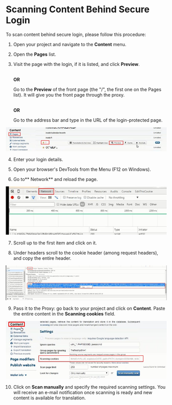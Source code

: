 # Scanning Content Behind Secure Login

To scan content behind secure login, please follow this procedure:

1. Open your project and navigate to the **Content** menu.<br>

2. Open the **Pages** list.

3. Visit the page with the login, if it is listed, and click **Preview**.
   
   <br>**OR**</br>
   
   Go to the **Preview** of the front page (the "/", the first one on the Pages list). It will give you the front page through the proxy.
   
   <br>**OR**</br>
   
   Go to the address bar and type in the URL of the login-protected page.

![Login page through the proxy](/img/misc/preview_login.jpg)

4. Enter your login details.

5. Open your browser's DevTools from the Menu (F12 on Windows).

6. Go to** Network** and reload the page.

![Getting the cookie](/img/misc/network_dev.jpg)

7. Scroll up to the first item and click on it.

8. Under headers scroll to the cookie header (among request headers), and copy the entire header.

![Cookie header](/img/misc/cookie_header.jpg)

9. Pass it to the Proxy: go back to your project and click on **Content**. Paste the entire content in the **Scanning cookies** field.

![Passing the cookie to the proxy](/img/misc/pass_cookie.jpg)

10. Click on **Scan manually** and specify the required scanning settings. You will receive an e-mail notification once scanning is ready and new content is available for translation.
